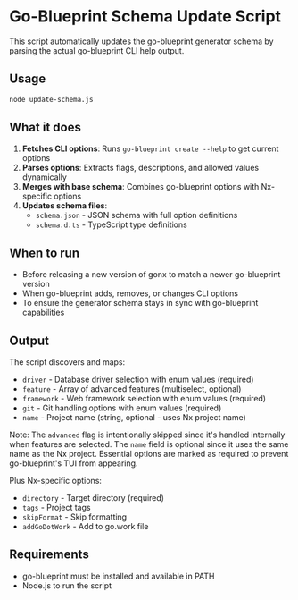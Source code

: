 # Go-Blueprint Schema Update Script

This script automatically updates the go-blueprint generator schema by parsing the actual go-blueprint CLI help output.

## Usage

```bash
node update-schema.js
```

## What it does

1. **Fetches CLI options**: Runs `go-blueprint create --help` to get current options
2. **Parses options**: Extracts flags, descriptions, and allowed values dynamically
3. **Merges with base schema**: Combines go-blueprint options with Nx-specific options
4. **Updates schema files**:
   - `schema.json` - JSON schema with full option definitions
   - `schema.d.ts` - TypeScript type definitions

## When to run

- Before releasing a new version of gonx to match a newer go-blueprint version
- When go-blueprint adds, removes, or changes CLI options
- To ensure the generator schema stays in sync with go-blueprint capabilities

## Output

The script discovers and maps:

- `driver` - Database driver selection with enum values (required)
- `feature` - Array of advanced features (multiselect, optional)
- `framework` - Web framework selection with enum values (required)
- `git` - Git handling options with enum values (required)
- `name` - Project name (string, optional - uses Nx project name)

Note: The `advanced` flag is intentionally skipped since it's handled internally when features are selected. The `name` field is optional since it uses the same name as the Nx project. Essential options are marked as required to prevent go-blueprint's TUI from appearing.

Plus Nx-specific options:

- `directory` - Target directory (required)
- `tags` - Project tags
- `skipFormat` - Skip formatting
- `addGoDotWork` - Add to go.work file

## Requirements

- go-blueprint must be installed and available in PATH
- Node.js to run the script
